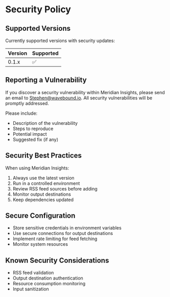# Security Policy

## Supported Versions

Currently supported versions with security updates:

| Version | Supported          |
| ------- | ------------------ |
| 0.1.x   | :white_check_mark: |

## Reporting a Vulnerability

If you discover a security vulnerability within Meridian Insights, please send an email to Stephen@wavebound.io. All security vulnerabilities will be promptly addressed.

Please include:
- Description of the vulnerability
- Steps to reproduce
- Potential impact
- Suggested fix (if any)

## Security Best Practices

When using Meridian Insights:

1. Always use the latest version
2. Run in a controlled environment
3. Review RSS feed sources before adding
4. Monitor output destinations
5. Keep dependencies updated

## Secure Configuration

- Store sensitive credentials in environment variables
- Use secure connections for output destinations
- Implement rate limiting for feed fetching
- Monitor system resources

## Known Security Considerations

- RSS feed validation
- Output destination authentication
- Resource consumption monitoring
- Input sanitization
